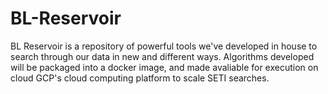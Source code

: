 # BL-Reservoir
BL Reservoir is a repository of powerful tools we've developed in house to search through our data in new and different ways. Algorithms developed will be packaged into a docker image, 
and made avaliable for execution on cloud GCP's cloud computing platform to scale SETI searches.
